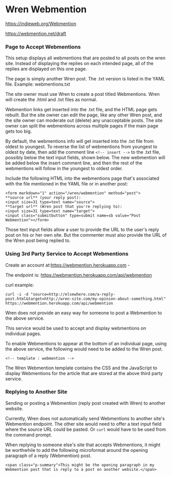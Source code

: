 # Wren Webmention

<https://indieweb.org/Webmention>

<https://webmention.net/draft>


### Page to Accept Webmentions

This setup displays all webmentions that are posted to all posts on the wren site. Instead of displaying the replies on each intended page, all of the replies are displayed on this one page.

The page is simply another Wren post. The .txt version is listed in the YAML file. Example: webmentions.txt

The site owner must use Wren to create a post titled Webmentions. Wren will create the .html and .txt files as normal.

Webmention links get inserted into the .txt file, and the HTML page gets rebuilt. But the site owner can edit the page, like any other Wren post, and the site owner can moderate out (delete) any unacceptable posts. The site owner can split the webmentions across multiple pages if the main page gets too big.

By default, the webmentions info will get inserted into the .txt file from oldest to youngest. To reverse the list of webmentions from youngest to oldest by date, then add the comment line `<!-- insert -->` to the .txt file, possibly  below the text input fields, shown below. The new webmention will be added below the insert comment line, and then the rest of the webmentions will follow in the youngest to oldest order.

Include the following HTML into the webmentions page that's associated with the file mentioned in the YAML file or in another post:

    <form markdown="1" action="/wren/webmention" method="post">
    **source url** (your reply post): 
    <input size=31 type=text name="source">
    **target url** (Wren post that you're replying to): 
    <input size=31 type=text name="target">
    <input class="submitbutton" type=submit name=sb value="Post Webmention"></form>

Those text input fields allow a user to provide the URL to the user's reply post on his or her own site. But the commenter must also provide the URL of the Wren post being replied to.



### Using 3rd Party Service to Accept Webmentions

Create an account at:<https://webmention.herokuapp.com> - 

The endpoint is: <https://webmention.herokuapp.com/api/webmention>

curl example:

    curl -i -d "source=http://elsewhere.com/a-reply-post.html&target=http://wren-site.com/my-opinion-about-something.html" https://webmention.herokuapp.com/api/webmention


Wren does not provide an easy way for someone to post a Webmention to the above service.

This service would be used to accept and display webmentions on individual pages.

To enable Webmentions to appear at the bottom of an individual page, using the above service, the following would need to be added to the Wren post.

    <!-- template : webmention -->

The Wren Webmention template contains the CSS and the JavaScript to display Webmentions for the article that are stored at the above third party service.



### Replying to Another Site

Sending or posting a Webmention (reply post created with Wren) to another website.

Currently, Wren does not automatically send Webmentions to another site's Webmention endpoint. The other site would need to offer a text input field where the source URL could be pasted. Or `curl` would have to be used from the command prompt.

When replying to someone else's site that accepts Webmentions, it might be worthwhile to add the following microformat around the opening paragraph of a reply (Webmention) post.

    <span class="p-summary">This might be the opening paragraph in my Webmention post that is reply to a post on another website.</span>



